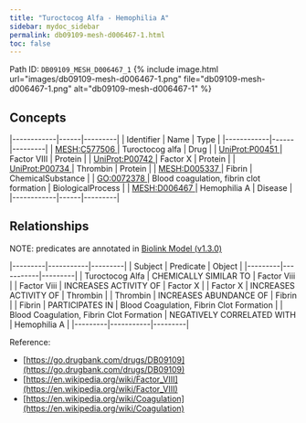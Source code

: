 ```yaml
---
title: "Turoctocog Alfa - Hemophilia A"
sidebar: mydoc_sidebar
permalink: db09109-mesh-d006467-1.html
toc: false 
---
```



Path ID: `DB09109_MESH_D006467_1`
{% include image.html url="images/db09109-mesh-d006467-1.png" file="db09109-mesh-d006467-1.png" alt="db09109-mesh-d006467-1" %}

## Concepts

|------------|------|---------|
| Identifier | Name | Type    |
|------------|------|---------|
| <a href="https://identifiers.org/MESH:C577506">MESH:C577506 </a> | Turoctocog alfa | Drug |
| <a href="https://identifiers.org/UniProt:P00451">UniProt:P00451 </a> | Factor VIII | Protein |
| <a href="https://identifiers.org/UniProt:P00742">UniProt:P00742 </a> | Factor X | Protein |
| <a href="https://identifiers.org/UniProt:P00734">UniProt:P00734 </a> | Thrombin | Protein |
| <a href="https://identifiers.org/MESH:D005337">MESH:D005337 </a> | Fibrin | ChemicalSubstance |
| <a href="https://identifiers.org/GO:0072378">GO:0072378 </a> | Blood coagulation, fibrin clot formation | BiologicalProcess |
| <a href="https://identifiers.org/MESH:D006467">MESH:D006467 </a> | Hemophilia A | Disease |
|------------|------|---------|

## Relationships


NOTE: predicates are annotated in <a href="https://github.com/biolink/biolink-model/releases/tag/v1.3.0">Biolink Model (v1.3.0)</a>

|---------|-----------|---------|
| Subject | Predicate | Object  |
|---------|-----------|---------|
| Turoctocog Alfa | CHEMICALLY SIMILAR TO | Factor Viii |
| Factor Viii | INCREASES ACTIVITY OF | Factor X |
| Factor X | INCREASES ACTIVITY OF | Thrombin |
| Thrombin | INCREASES ABUNDANCE OF | Fibrin |
| Fibrin | PARTICIPATES IN | Blood Coagulation, Fibrin Clot Formation |
| Blood Coagulation, Fibrin Clot Formation | NEGATIVELY CORRELATED WITH | Hemophilia A |
|---------|-----------|---------|

Reference: 
  - [https://go.drugbank.com/drugs/DB09109](https://go.drugbank.com/drugs/DB09109)
  - [https://en.wikipedia.org/wiki/Factor_VIII](https://en.wikipedia.org/wiki/Factor_VIII)
  - [https://en.wikipedia.org/wiki/Coagulation](https://en.wikipedia.org/wiki/Coagulation)
